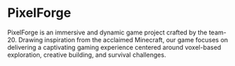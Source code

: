 # PixelForge
PixelForge is an immersive and dynamic game project crafted by the team-20. Drawing inspiration from the acclaimed Minecraft, our game focuses on delivering a captivating gaming experience centered around voxel-based exploration, creative building, and survival challenges.
